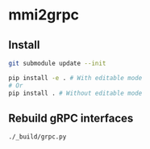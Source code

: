 # mmi2grpc

## Install

```bash
git submodule update --init

pip install -e . # With editable mode
# Or
pip install . # Without editable mode
```

## Rebuild gRPC interfaces

```bash
./_build/grpc.py
```
